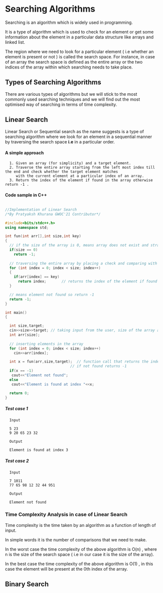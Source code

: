 
# Searching Algorithms   
   Searching is an algorithm which is widely used in programming.

   It is a type of algorithm which is used to check for an element or get some information about the element in a particular data structure like arrays and linked list.

   The region where we need to look for a particular element ( i.e whether an element is present or not ) is called the search space. For instance,  in case of an array the search space is defined as the entire array or the two indices of the array within which searching needs to take place.

## Types of Searching Algorithms 
There are various types of algorithms but we will stick to the most commonly used searching techniques and we will find out the most optimised way of searching in terms of time complexity. 
   
  
   ## Linear Search
   Linear Search or Sequential search as the name suggests is a type of searching algorithm where we look for an element in a sequential manner by traversing the search space <b><b>i.e</b></b> in a particular order.
   
   #### A simple approach
      1. Given an array (for simplicity) and a target element. 
      2. Traverse the entire array starting from the left most index till the end and check whether the target element matches
         with the current element at a particular index of an array.
      3. Return the index of the element if found in the array otherwise return -1 .
  
  #### Code sample in C++

```cpp

//Implementation of Linear Search
/*By Pratyaksh Khurana GWOC'21 Contributor*/

#include<bits/stdc++.h>
using namespace std;

int fun(int arr[],int size,int key)
{
  // if the size of the array is 0, means array does not exist and straight away return -1
  if(size == 0)         
    return -1;
  
  // traversing the entire array by placing a check and comparing with the key (i.e target)
  for (int index = 0; index < size; index++)
  {
    if(arr[index] == key)
      return index;       // returns the index of the element if found 
  }

  // means element not found so return -1
  return -1;
}

int main()
{

  int size,target;
  cin>>size>>target; // taking input from the user, size of the array and the target element
  int arr[size];
  
  // inserting elements in the array
  for (int index = 0; index < size; index++)
    cin>>arr[index];

  int x = fun(arr,size,target);  // function call that returns the index of the element 
                              // if not found returns -1 
  if(x == -1)
   cout<<"Element not found";
  else 
   cout<<"Element is found at index "<<x;  

  return 0;
}


```

  ##### Test case 1
      Input
      
      5 23
      9 20 65 23 32
      
      Output
      
      Element is found at index 3

  ##### Test case 2
      Input
      
      7 1011
      77 65 98 12 32 44 951
      
      Output
      
      Element not found
  
   ### Time Complexity Analysis in case of Linear Search
   
   Time complexity is the time taken by an algorithm as a function of length of input.
   
   In simple words it is the number of comparisons that we need to make.
   
   In the worst case the time complexity of the above algorithm is O(n) , where n is the size of the search space 
   ( i.e in our case it is the size of the array).
   
   In the best case the time complexity of the above algorithm is O(1) , in this case the element will be present at the 0th index of
   the array.
   
  ## Binary Search
   
      
      

